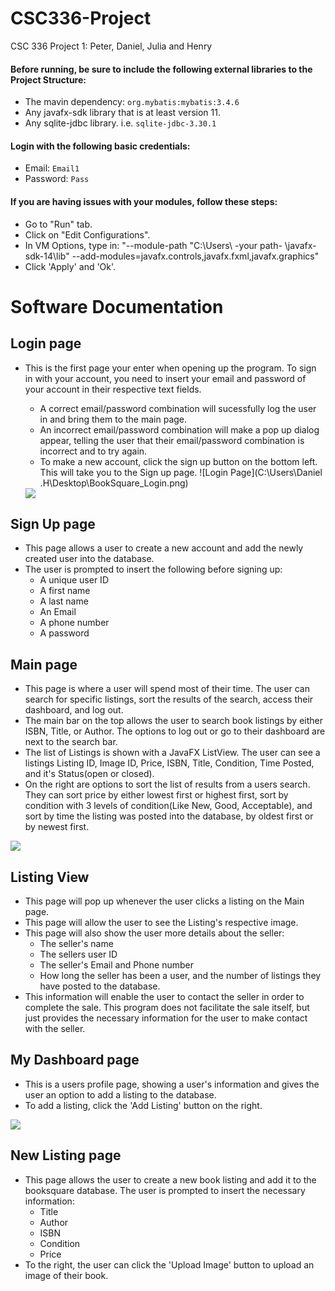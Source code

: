 # CSC336-Project
CSC 336 Project 1: Peter, Daniel, Julia and Henry

#### Before running, be sure to include the following external libraries to the Project Structure:
- The mavin dependency: ``` org.mybatis:mybatis:3.4.6 ```
- Any javafx-sdk library that is at least version 11. 
- Any sqlite-jdbc library. i.e. ```sqlite-jdbc-3.30.1 ```

#### Login with the following basic credentials:
- Email:   ``` Email1 ```
- Password: ``` Pass ```

#### If you are having issues with your modules, follow these steps:
- Go to "Run" tab.
- Click on "Edit Configurations".
- In VM Options, type in: "--module-path "C:\Users\ -your path- \javafx-sdk-14\lib" --add-modules=javafx.controls,javafx.fxml,javafx.graphics"
- Click 'Apply' and 'Ok'.

# Software Documentation

## Login page

- This is the first page your enter when opening up the program. To sign in with your account, you need to insert your email and password of your account in their respective text fields.
  - A correct email/password combination will sucessfully log the user in and bring them to the main page.
  - An incorrect email/password combination will make a pop up dialog appear, telling the user that their email/password combination is incorrect and to try again.
  - To make a new account, click the sign up button on the bottom left. This will take you to the Sign up page.
  ![Login Page](C:\Users\Daniel .H\Desktop\BookSquare_Login.png)
  
   <img src = 'https://github.com/hpuma/CSC336-Project/blob/master/login6.gif'/>

  
 ## Sign Up page
  - This page allows a user to create a new account and add the newly created user into the database.
  - The user is prompted to insert the following before signing up:
    - A unique user ID
    - A first name
    - A last name
    - An Email
    - A phone number
    - A password
  
## Main page

- This page is where a user will spend most of their time. The user can search for specific listings, sort the results of the search, access their dashboard, and log out.
- The main bar on the top allows the user to search book listings by either ISBN, Title, or Author. The options to log out or go to their dashboard are next to the search bar.
- The list of Listings is shown with a JavaFX ListView. The user can see a listings Listing ID, Image ID, Price, ISBN, Title, Condition, Time Posted, and it's Status(open or closed).
- On the right are options to sort the list of results from a users search. They can sort price by either lowest first or highest first, sort by condition with 3 levels of condition(Like New, Good, Acceptable), and sort by time the listing was posted into the database, by oldest first or by newest first.

 <img src = 'https://github.com/hpuma/CSC336-Project/blob/master/mainpage1.gif'/>
 
 ## Listing View
  - This page will pop up whenever the user clicks a listing on the Main page.
  - This page will allow the user to see the Listing's respective image.
  - This page will also show the user more details about the seller:
    - The seller's name
    - The sellers user ID
    - The seller's Email and Phone number
    - How long the seller has been a user, and the number of listings they have posted to the database.
   - This information will enable the user to contact the seller in order to complete the sale. This program does not facilitate the sale itself, but just provides the necessary information for the user to make contact with the seller. 


## My Dashboard page

- This is a users profile page, showing a user's information and gives the user an option to add a listing to the database.
- To add a listing, click the 'Add Listing' button on the right.

 <img src = 'https://github.com/hpuma/CSC336-Project/blob/master/dash.gif'/>


## New Listing page

- This page allows the user to create a new book listing and add it to the booksquare database. The user is prompted to insert the necessary information:
  - Title
  - Author
  - ISBN
  - Condition
  - Price
 - To the right, the user can click the 'Upload Image' button to upload an image of their book.
